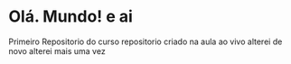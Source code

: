 # Olá. Mundo! e ai
 Primeiro Repositorio do curso
 repositorio criado na aula ao vivo
 alterei de novo
 alterei mais uma vez
